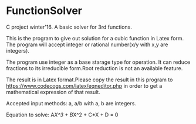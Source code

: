 # FunctionSolver
C project winter'16. A basic solver for 3rd functions.

This is the program to give out solution for a cubic function in Latex form.
The program will accept integer or rational number(x/y with x,y are integers).

The program use integer as a base starage type for operation. It can reduce fractions to its irreducible form.Root reduction is not an available feature.

The result is in Latex format.Please copy the result in this program to https://www.codecogs.com/latex/eqneditor.php in order to get a mathematical expression of that result.

Accepted input methods: a, a/b with a, b are integers.
	
Equation to solve: A*X^3 + B*X^2 + C*X + D = 0
